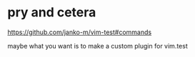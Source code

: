 # pry and cetera

https://github.com/janko-m/vim-test#commands

maybe what you want is to make a custom plugin for vim.test
